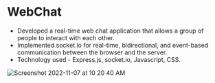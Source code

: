 # WebChat

- Developed a real-time web chat application that allows a group of people to interact with each other.
- Implemented socket.io for real-time, bidirectional, and event-based communication between the browser and the server.
- Technology used - Express.js, socket.io, Javascript, CSS.


![Screenshot 2022-11-07 at 10 20 40 AM](https://user-images.githubusercontent.com/93855467/200229161-38314cae-4042-4c6c-ba79-b52db1e0da09.png)
